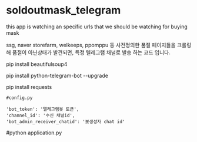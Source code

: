 # soldoutmask_telegram

   
this app is watching an specific urls that we should be watching for buying mask   

ssg, naver storefarm, welkeeps, ppomppu 등
사전정의한 품절 페이지들을 크롤링해 품절이 아닌상태가 발견되면, 
특정 텔레그램 채널로 발송 하는 코드 입니다. 

pip install beautifulsoup4

pip install python-telegram-bot --upgrade

pip install requests  
 
    
    #config.py 
    
    'bot_token': '텔레그램봇 토큰',   
    'channel_id': '수신 채널id',    
    'bot_admin_receiver_chatid': '봇생성자 chat id' 

#python application.py
